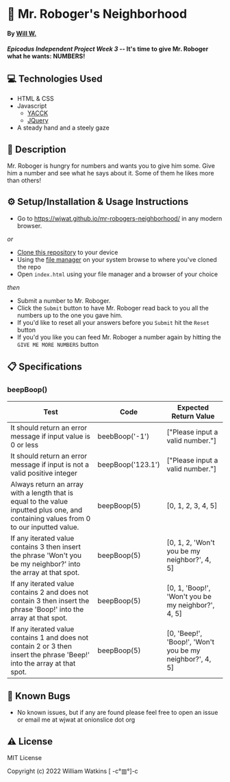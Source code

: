 # :robot: Mr. Roboger's Neighborhood

#### By [Will W.](https://wjwat.com/)

#### _Epicodus Independent Project Week 3_ -- It's time to give Mr. Roboger what he wants: NUMBERS!

## :computer: Technologies Used

* HTML & CSS
* Javascript
  - [YACCK](https://sphars.github.io/yacck/)
  - [JQuery](https://jquery.com/)
* A steady hand and a steely gaze

## :memo: Description

Mr. Roboger is hungry for numbers and wants you to give him some. Give him a number and see what he says about it. Some of them he likes more than others!

## :gear: Setup/Installation & Usage Instructions

- Go to https://wjwat.github.io/mr-robogers-neighborhood/ in any modern browser.

*or*

- [Clone this repository](https://docs.github.com/en/repositories/creating-and-managing-repositories/cloning-a-repository) to your device
- Using the [file manager](https://www.lifewire.com/what-is-a-file-manager-4589189) on your system browse to where you've cloned the repo
- Open `index.html` using your file manager and a browser of your choice

*then*

- Submit a number to Mr. Roboger.
- Click the `Submit` button to have Mr. Roboger read back to you all the numbers up to the one you gave him.
- If you'd like to reset all your answers before you `Submit` hit the `Reset` button
- If you'd you like you can feed Mr. Roboger a number again by hitting the `GIVE ME MORE NUMBERS` button

## :clipboard: Specifications

### beepBoop()

| Test | Code | Expected Return Value |
| ---- | ---- | --------------------- |
| It should return an error message if input value is 0 or less                                                                                    | beebBoop('-1')    | ["Please input a valid number."] |
| It should return an error message if input is not a valid positive integer                                                                       | beepBoop('123.1') | ["Please input a valid number."] |
| Always return an array with a length that is equal to the value inputted plus one, and containing values from 0 to our inputted value. | beepBoop(5)       | [0, 1, 2, 3, 4, 5] |
| If any iterated value contains 3 then insert the phrase 'Won't you be my neighbor?' into the array at that spot.                      | beepBoop(5)       | [0, 1, 2, 'Won't you be my neighbor?', 4, 5] |
| If any iterated value contains 2 and does not contain 3 then insert the phrase 'Boop!' into the array at that spot.                   | beepBoop(5)       | [0, 1, 'Boop!', 'Won't you be my neighbor?', 4, 5] |
| If any iterated value contains 1 and does not contain 2 or 3 then insert the phrase 'Beep!' into the array at that spot.              | beepBoop(5)       | [0, 'Beep!', 'Boop!', 'Won't you be my neighbor?', 4, 5] |

## :lady_beetle: Known Bugs

* No known issues, but if any are found please feel free to open an issue or email me at wjwat at onionslice dot org

## :warning: License

MIT License

Copyright (c) 2022 William Watkins  [ -c°▥°]-c
